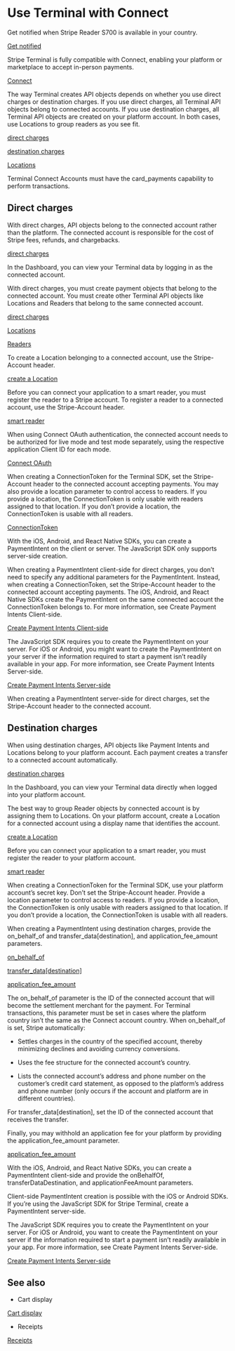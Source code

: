 # Use Terminal with Connect

Get notified when Stripe Reader S700 is available in your country.

[Get notified](https://dashboard.stripe.com/terminal/s700_notify)

Stripe Terminal is fully compatible with Connect, enabling your platform or marketplace to accept in-person payments.

[Connect](/connect)

The way Terminal creates API objects depends on whether you use direct charges or destination charges. If you use direct charges, all Terminal API objects belong to connected accounts. If you use destination charges, all Terminal API objects are created on your platform account. In both cases, use Locations to group readers as you see fit.

[direct charges](/connect/direct-charges)

[destination charges](/connect/destination-charges)

[Locations](/api/terminal/locations)

Terminal Connect Accounts must have the card_payments capability to perform transactions.

## Direct charges

With direct charges, API objects belong to the connected account rather than the platform. The connected account is responsible for the cost of Stripe fees, refunds, and chargebacks.

[direct charges](/connect/direct-charges)

In the Dashboard, you can view your Terminal data by logging in as the connected account.

With direct charges, you must create payment objects that belong to the connected account. You must create other Terminal API objects like Locations and Readers that belong to the same connected account.

[direct charges](/connect/direct-charges)

[Locations](/api/terminal/locations)

[Readers](/api/terminal/readers)

To create a Location belonging to a connected account, use the Stripe-Account header.

[create a Location](/terminal/fleet/locations)

Before you can connect your application to a smart reader, you must register the reader to a Stripe account. To register a reader to a connected account, use the Stripe-Account header.

[smart reader](/terminal/payments/connect-reader?reader-type=internet)

When using Connect OAuth authentication, the connected account needs to be authorized for live mode and test mode separately, using the respective application Client ID for each mode.

[Connect OAuth](/connect/oauth-reference)

When creating a ConnectionToken for the Terminal SDK, set the Stripe-Account header to the connected account accepting payments. You may also provide a location parameter to control access to readers. If you provide a location, the ConnectionToken is only usable with readers assigned to that location. If you don’t provide a location, the ConnectionToken is usable with all readers.

[ConnectionToken](/api/terminal/connection_tokens)

With the iOS, Android, and React Native SDKs, you can create a PaymentIntent on the client or server. The JavaScript SDK only supports server-side creation.

When creating a PaymentIntent client-side for direct charges, you don’t need to specify any additional parameters for the PaymentIntent. Instead, when creating a ConnectionToken, set the Stripe-Account header to the connected account accepting payments. The iOS, Android, and React Native SDKs create the PaymentIntent on the same connected account the ConnectionToken belongs to. For more information, see Create Payment Intents Client-side.

[Create Payment Intents Client-side](/terminal/payments/collect-payment#create-client-side)

The JavaScript SDK requires you to create the PaymentIntent on your server. For iOS or Android, you might want to create the PaymentIntent on your server if the information required to start a payment isn’t readily available in your app. For more information, see Create Payment Intents Server-side.

[Create Payment Intents Server-side](/terminal/payments/collect-payment?terminal-sdk-platform=js#create-payment)

When creating a PaymentIntent server-side for direct charges, set the Stripe-Account header to the connected account.

## Destination charges

When using destination charges, API objects like Payment Intents and Locations belong to your platform account. Each payment creates a transfer to a connected account automatically.

[destination charges](/connect/destination-charges)

In the Dashboard, you can view your Terminal data directly when logged into your platform account.

The best way to group Reader objects by connected account is by assigning them to Locations. On your platform account, create a Location for a connected account using a display name that identifies the account.

[create a Location](/terminal/fleet/locations)

Before you can connect your application to a smart reader, you must register the reader to your platform account.

[smart reader](/terminal/payments/connect-reader?reader-type=internet)

When creating a ConnectionToken for the Terminal SDK, use your platform account’s secret key. Don’t set the Stripe-Account header. Provide a location parameter to control access to readers. If you provide a location, the ConnectionToken is only usable with readers assigned to that location. If you don’t provide a location, the ConnectionToken is usable with all readers.

When creating a PaymentIntent using destination charges, provide the on_behalf_of and transfer_data[destination], and application_fee_amount parameters.

[on_behalf_of](/api/payment_intents/create#create_payment_intent-on_behalf_of)

[transfer_data[destination]](/api/payment_intents/create#create_payment_intent-transfer_data-destination)

[application_fee_amount](/api/payment_intents/create#create_payment_intent-application_fee_amount)

The on_behalf_of parameter is the ID of the connected account that will become the settlement merchant for the payment.  For Terminal transactions, this parameter must be set in cases where the platform country isn’t the same as the Connect account country. When on_behalf_of is set, Stripe automatically:

- Settles charges in the country of the specified account, thereby minimizing declines and avoiding currency conversions.

- Uses the fee structure for the connected account’s country.

- Lists the connected account’s address and phone number on the customer’s credit card statement, as opposed to the platform’s address and phone number (only occurs if the account and platform are in different countries).

For transfer_data[destination], set the ID of the connected account that receives the transfer.

Finally, you may withhold an application fee for your platform by providing the application_fee_amount parameter.

[application_fee_amount](/api/payment_intents/create#create_payment_intent-application_fee_amount)

With the iOS, Android, and React Native SDKs, you can create a PaymentIntent client-side and provide the onBehalfOf, transferDataDestination, and applicationFeeAmount parameters.

Client-side PaymentIntent creation is possible with the iOS or Android SDKs. If you’re using the JavaScript SDK for Stripe Terminal, create a PaymentIntent server-side.

The JavaScript SDK requires you to create the PaymentIntent on your server. For iOS or Android, you want to create the PaymentIntent on your server if the information required to start a payment isn’t readily available in your app. For more information, see Create Payment Intents Server-side.

[Create Payment Intents Server-side](/terminal/payments/collect-payment?terminal-sdk-platform=js#create-payment)

## See also

- Cart display

[Cart display](/terminal/features/display)

- Receipts

[Receipts](/terminal/features/receipts)

